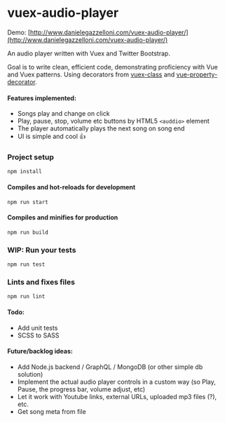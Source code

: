 # vuex-audio-player

Demo: [http://www.danielegazzelloni.com/vuex-audio-player/](http://www.danielegazzelloni.com/vuex-audio-player/)

An audio player written with Vuex and Twitter Bootstrap. 

Goal is to write clean, efficient code, demonstrating proficiency with Vue and Vuex patterns. Using decorators from [vuex-class](https://github.com/ktsn/vuex-class) and [vue-property-decorator](https://github.com/kaorun343/vue-property-decorator).

#### Features implemented:

- Songs play and change on click
- Play, pause, stop, volume etc buttons by HTML5 ```<auddio>``` element
- The player automatically plays the next song on song end
- UI is simple and cool :thumbsup:


### Project setup
```
npm install
```

#### Compiles and hot-reloads for development
```
npm run start
```

#### Compiles and minifies for production
```
npm run build
```

### WIP: Run your tests
```
npm run test
```

### Lints and fixes files
```
npm run lint
```


#### Todo:

- Add unit tests
- SCSS to SASS

#### Future/backlog ideas:
- Add Node.js backend / GraphQL / MongoDB (or other simple db solution)
- Implement the actual audio player controls in a custom way (so Play, Pause, the progress bar, volume adjust, etc)
- Let it work with Youtube links, external URLs, uploaded mp3 files (?), etc.
- Get song meta from file
